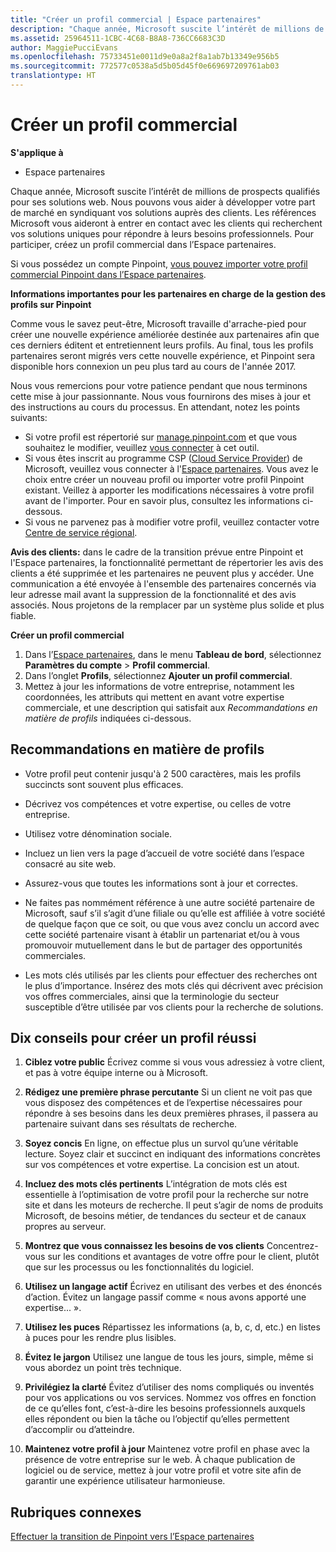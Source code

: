 ```yaml
---
title: "Créer un profil commercial | Espace partenaires"
description: "Chaque année, Microsoft suscite l’intérêt de millions de prospects qualifiés pour ses solutions web."
ms.assetid: 25964511-1CBC-4C68-B8A8-736CC6683C3D
author: MaggiePucciEvans
ms.openlocfilehash: 75733451e0011d9e0a8a2f8a1ab7b13349e956b5
ms.sourcegitcommit: 772577c0538a5d5b05d45f0e669697209761ab03
translationtype: HT
---
```

# <a name="create-a-marketing-profile"></a>Créer un profil commercial

**S'applique à**

-  Espace partenaires

Chaque année, Microsoft suscite l’intérêt de millions de prospects qualifiés pour ses solutions web. Nous pouvons vous aider à développer votre part de marché en syndiquant vos solutions auprès des clients. Les références Microsoft vous aideront à entrer en contact avec les clients qui recherchent vos solutions uniques pour répondre à leurs besoins professionnels. Pour participer, créez un profil commercial dans l’Espace partenaires.

Si vous possédez un compte Pinpoint, [vous pouvez importer votre profil commercial Pinpoint dans l’Espace partenaires](importing-pinpoint-profiles-into-partner-center.md).

**Informations importantes pour les partenaires en charge de la gestion des profils sur Pinpoint**

Comme vous le savez peut-être, Microsoft travaille d'arrache-pied pour créer une nouvelle expérience améliorée destinée aux partenaires afin que ces derniers éditent et entretiennent leurs profils. Au final, tous les profils partenaires seront migrés vers cette nouvelle expérience, et Pinpoint sera disponible hors connexion un peu plus tard au cours de l'année 2017.

Nous vous remercions pour votre patience pendant que nous terminons cette mise à jour passionnante. Nous vous fournirons des mises à jour et des instructions au cours du processus. En attendant, notez les points suivants:

-   Si votre profil est répertorié sur [manage.pinpoint.com](https://go.microsoft.com/fwlink/?linkid=838399) et que vous souhaitez le modifier, veuillez [vous connecter](https://go.microsoft.com/fwlink/?linkid=838394) à cet outil.
-   Si vous êtes inscrit au programme CSP ([Cloud Service Provider](https://go.microsoft.com/fwlink/?linkid=838395)) de Microsoft, veuillez vous connecter à l'[Espace partenaires](https://go.microsoft.com/fwlink/?linkid=838396). Vous avez le choix entre créer un nouveau profil ou importer votre profil Pinpoint existant. Veillez à apporter les modifications nécessaires à votre profil avant de l'importer. Pour en savoir plus, consultez les informations ci-dessous.
-   Si vous ne parvenez pas à modifier votre profil, veuillez contacter votre [Centre de service régional](https://go.microsoft.com/fwlink/?linkid=838398). 

**Avis des clients:** dans le cadre de la transition prévue entre Pinpoint et l'Espace partenaires, la fonctionnalité permettant de répertorier les avis des clients a été supprimée et les partenaires ne peuvent plus y accéder. Une communication a été envoyée à l'ensemble des partenaires concernés via leur adresse mail avant la suppression de la fonctionnalité et des avis associés. Nous projetons de la remplacer par un système plus solide et plus fiable.

**Créer un profil commercial**

1.  Dans l’[Espace partenaires](http://go.microsoft.com/fwlink/p/?LinkId=808956), dans le menu **Tableau de bord**, sélectionnez **Paramètres du compte** &gt; **Profil commercial**.
2.  Dans l’onglet **Profils**, sélectionnez **Ajouter un profil commercial**.
3.  Mettez à jour les informations de votre entreprise, notamment les coordonnées, les attributs qui mettent en avant votre expertise commerciale, et une description qui satisfait aux *Recommandations en matière de profils* indiquées ci-dessous.

## <a name="profile-guidelines"></a>Recommandations en matière de profils


-   Votre profil peut contenir jusqu'à 2&nbsp;500&nbsp;caractères, mais les profils succincts sont souvent plus efficaces.

-   Décrivez vos compétences et votre expertise, ou celles de votre entreprise.

-   Utilisez votre dénomination sociale.

-   Incluez un lien vers la page d’accueil de votre société dans l’espace consacré au site web.

-   Assurez-vous que toutes les informations sont à jour et correctes.

-   Ne faites pas nommément référence à une autre société partenaire de Microsoft, sauf s’il s’agit d’une filiale ou qu’elle est affiliée à votre société de quelque façon que ce soit, ou que vous avez conclu un accord avec cette société partenaire visant à établir un partenariat et/ou à vous promouvoir mutuellement dans le but de partager des opportunités commerciales.

-   Les mots clés utilisés par les clients pour effectuer des recherches ont le plus d’importance. Insérez des mots clés qui décrivent avec précision vos offres commerciales, ainsi que la terminologie du secteur susceptible d’être utilisée par vos clients pour la recherche de solutions.

## <a name="ten-tips-for-a-great-profile"></a>Dix&nbsp;conseils pour créer un profil réussi


1.  **Ciblez votre public** Écrivez comme si vous vous adressiez à votre client, et pas à votre équipe interne ou à Microsoft.

2.  **Rédigez une première phrase percutante** Si un client ne voit pas que vous disposez des compétences et de l’expertise nécessaires pour répondre à ses besoins dans les deux&nbsp;premières phrases, il passera au partenaire suivant dans ses résultats de recherche.

3.  **Soyez concis** En ligne, on effectue plus un survol qu’une véritable lecture. Soyez clair et succinct en indiquant des informations concrètes sur vos compétences et votre expertise. La concision est un atout.

4.  **Incluez des mots clés pertinents** L’intégration de mots clés est essentielle à l’optimisation de votre profil pour la recherche sur notre site et dans les moteurs de recherche. Il peut s’agir de noms de produits Microsoft, de besoins métier, de tendances du secteur et de canaux propres au serveur.

5.  **Montrez que vous connaissez les besoins de vos clients** Concentrez-vous sur les conditions et avantages de votre offre pour le client, plutôt que sur les processus ou les fonctionnalités du logiciel.

6.  **Utilisez un langage actif** Écrivez en utilisant des verbes et des énoncés d’action. Évitez un langage passif comme «&nbsp;nous avons apporté une expertise...&nbsp;».

7.  **Utilisez les puces** Répartissez les informations (a, b, c, d, etc.) en listes à puces pour les rendre plus lisibles.

8.  **Évitez le jargon** Utilisez une langue de tous les jours, simple, même si vous abordez un point très technique.

9.  **Privilégiez la clarté** Évitez d’utiliser des noms compliqués ou inventés pour vos applications ou vos services. Nommez vos offres en fonction de ce qu’elles font, c’est-à-dire les besoins professionnels auxquels elles répondent ou bien la tâche ou l’objectif qu’elles permettent d’accomplir ou d’atteindre.

10. **Maintenez votre profil à jour** Maintenez votre profil en phase avec la présence de votre entreprise sur le web. À chaque publication de logiciel ou de service, mettez à jour votre profil et votre site afin de garantir une expérience utilisateur harmonieuse.

## <a name="related-topics"></a>Rubriques connexes


[Effectuer la transition de Pinpoint vers l’Espace partenaires](importing-pinpoint-profiles-into-partner-center.md)

 

 



